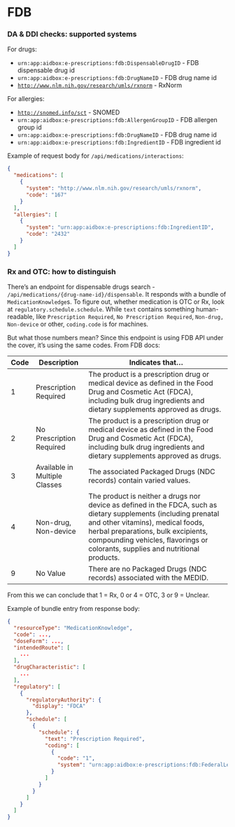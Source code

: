 # FDB

### DA & DDI checks: supported systems

For drugs:

* `urn:app:aidbox:e-prescriptions:fdb:DispensableDrugID` - FDB dispensable drug id
* `urn:app:aidbox:e-prescriptions:fdb:DrugNameID` - FDB drug name id
* [`http://www.nlm.nih.gov/research/umls/rxnorm`](http://www.nlm.nih.gov/research/umls/rxnorm) - RxNorm

For allergies:

* [`http://snomed.info/sct`](http://snomed.info/sct) - SNOMED
* `urn:app:aidbox:e-prescriptions:fdb:AllergenGroupID` - FDB allergen group id
* `urn:app:aidbox:e-prescriptions:fdb:DrugNameID` - FDB drug name id
* `urn:app:aidbox:e-prescriptions:fdb:IngredientID` - FDB ingredient id

Example of request body for `/api/medications/interactions`:

```json
{
  "medications": [
    {
      "system": "http://www.nlm.nih.gov/research/umls/rxnorm",
      "code": "167"
    }
  ],
  "allergies": [
    {
      "system": "urn:app:aidbox:e-prescriptions:fdb:IngredientID",
      "code": "2432"
    }
  ]
}
```

### Rx and OTC: how to distinguish

There’s an endpoint for dispensable drugs search - `/api/medications/{drug-name-id}/dispensable`. It responds with a bundle of `MedicationKnowledge`s. To figure out, whether medication is OTC or Rx, look at `regulatory.schedule.schedule`. While `text` contains something human-readable, like `Prescription Required`, `No Prescription Required`, `Non-drug, Non-device` or other, `coding.code` is for machines.

But what those numbers mean? Since this endpoint is using FDB API under the cover, it’s using the same codes. From FDB docs:

| Code | Description                   | Indicates that…                                                                                                                                                                                                                                                               |
| ---- | ----------------------------- | ----------------------------------------------------------------------------------------------------------------------------------------------------------------------------------------------------------------------------------------------------------------------------- |
| 1    | Prescription Required         | The product is a prescription drug or medical device as defined in the Food Drug and Cosmetic Act (FDCA), including bulk drug ingredients and dietary supplements approved as drugs.                                                                                          |
| 2    | No Prescription Required      | The product is a prescription drug or medical device as defined in the Food Drug and Cosmetic Act (FDCA), including bulk drug ingredients and dietary supplements approved as drugs.                                                                                          |
| 3    | Available in Multiple Classes | The associated Packaged Drugs (NDC records) contain varied values.                                                                                                                                                                                                            |
| 4    | Non-drug, Non-device          | The product is neither a drugs nor device as defined in the FDCA, such as dietary supplements (including prenatal and other vitamins), medical foods, herbal preparations, bulk excipients, compounding vehicles, flavorings or colorants, supplies and nutritional products. |
| 9    | No Value                      | There are no Packaged Drugs (NDC records) associated with the MEDID.                                                                                                                                                                                                          |

From this we can conclude that 1 = Rx, 0 or 4 = OTC, 3 or 9 = Unclear.

Example of bundle entry from response body:

```json
{
  "resourceType": "MedicationKnowledge",
  "code": ...,
  "doseForm": ...,
  "intendedRoute": [
    ...
  ],
  "drugCharacteristic": [
    ...
  ],
  "regulatory": [
    {
      "regulatoryAuthority": {
        "display": "FDCA"
      },
      "schedule": [
        {
          "schedule": {
            "text": "Prescription Required",
            "coding": [
              {
                "code": "1",
                "system": "urn:app:aidbox:e-prescriptions:fdb:FederalLegendCode"
              }
            ]
          }
        }
      ]
    }
  ]
}

```
